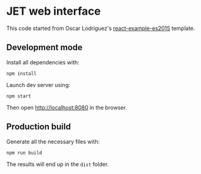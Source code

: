 # JET web interface

This code started from Oscar Lodriguez's [react-example-es2015][r] template.

[r]: https://github.com/code0wl/react-example-es2015

## Development mode

Install all dependencies with:

    npm install

Launch dev server using:

    npm start

Then open <http://localhost:8080> in the browser.

## Production build

Generate all the necessary files with:

    npm run build

The results will end up in the `dist` folder.
